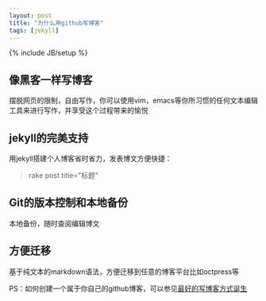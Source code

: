 ```yaml
---
layout: post
title: "为什么用github写博客"
tags: [jekyll]
---
```

{% include JB/setup %}

像黑客一样写博客
----
摆脱网页的限制，自由写作，你可以使用vim，emacs等你所习惯的任何文本编辑工具来进行写作，并享受这个过程带来的愉悦

jekyll的完美支持
----
用jekyll搭建个人博客省时省力，发表博文方便快捷：
> rake post title="标题"

Git的版本控制和本地备份
----
本地备份，随时查阅编辑博文

方便迁移
----
基于纯文本的markdown语法，方便迁移到任意的博客平台比如octpress等



PS：如何创建一个属于你自己的github博客，可以参见[最好的写博客方式诞生](http://sampeng.org/2012/04/08/best-blog-tools/)
